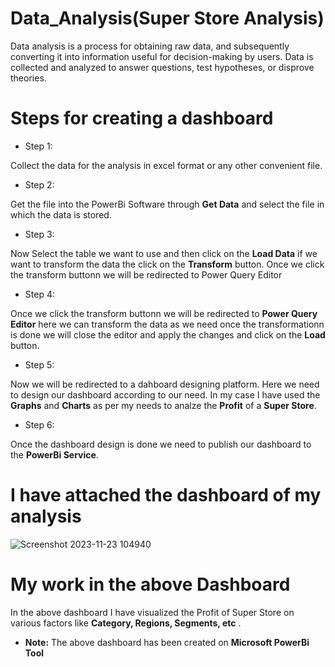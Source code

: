 # Data_Analysis(Super Store Analysis)

Data analysis is a process for obtaining raw data, and subsequently converting it into information useful for decision-making by users. Data is collected and analyzed to answer questions, test hypotheses, or disprove theories.

# Steps for creating a dashboard
* Step 1:
  
Collect the data for the analysis in excel format or any other convenient file.

* Step 2:

Get the file into the PowerBi Software through **Get Data**  and select the file in which the data is stored.

* Step 3:

Now Select the table we want to use and then click on the **Load Data** if we want to transform the data the click on the **Transform** button. Once we click the transform buttonn we will be redirected to Power Query Editor 

* Step 4:

 Once we click the transform buttonn we will be redirected to **Power Query Editor** here we can transform the data as we need once the transformationn is done we will close the editor and apply the changes and click on the **Load** button.

 * Step 5:

 Now we will be redirected to a dahboard designing platform. Here we need to design our dashboard according to our need. In my case I have used the **Graphs** and **Charts**  as per my needs to analze the **Profit** of a **Super Store**.

 * Step 6:

 Once the dashboard design is done we need to publish our dashboard to the **PowerBi Service**.


 # I have attached the dashboard of my analysis
 


![Screenshot 2023-11-23 104940](https://github.com/AnasKhan99156/Data_Analysis/assets/130431848/fc79d11c-d4f4-4559-99d9-abafe6635ddf)

# My work in the above Dashboard 

In the above dashboard I have visualized the Profit of Super Store on various factors like **Category, Regions, Segments, etc** .

* **Note:** The above dashboard has been created on **Microsoft PowerBi Tool**
